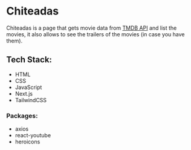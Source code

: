 # Chiteadas

Chiteadas is a page that gets movie data from [TMDB API](https://www.themoviedb.org) and list the movies, it also allows to see the trailers of the movies (in case you have them).

## Tech Stack:

- HTML
- CSS
- JavaScript
- Next.js
- TailwindCSS

### Packages:

- axios
- react-youtube
- heroicons
